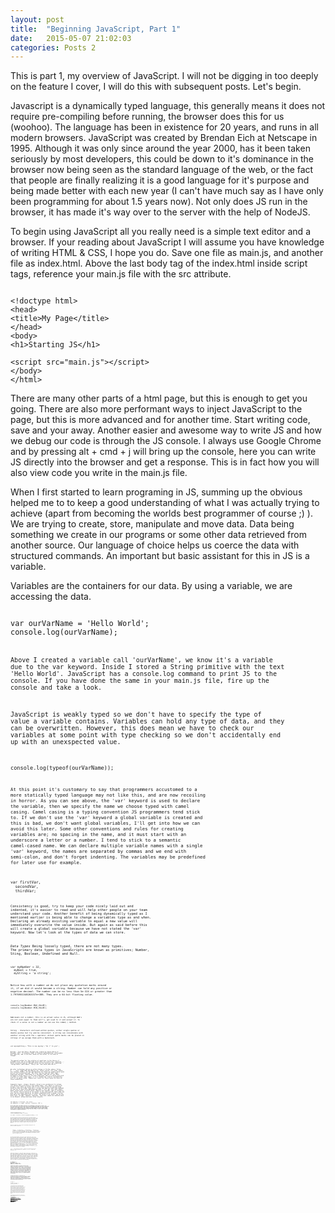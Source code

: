 ```yaml
---
layout: post
title:  "Beginning JavaScript, Part 1"
date:   2015-05-07 21:02:03
categories: Posts 2
---
```

This is part 1, my overview of JavaScript. I will not be digging in too deeply on the feature I cover, I will do this with subsequent posts. Let's begin.

Javascript is a dynamically typed language, this generally means it does not require pre-compiling before running, the browser does this for us (woohoo). The language has been in existence for 20 years, and runs in all modern browsers. JavaScript was created by Brendan Eich at Netscape in 1995. Although it was only since around the year 2000, has it been taken seriously by most developers, this could be down to it's dominance in the browser now being seen as the standard language of the web, or the fact that people are finally realizing it is a good language for it's purpose and being made better with each new year (I can't have much say as I have only been programming for about 1.5 years now). Not only does JS run in the browser, it has made it's way over to the server with the help of NodeJS.

To begin using JavaScript all you really need is a simple text editor and a browser. If your reading about JavaScript I will assume you have knowledge of writing HTML & CSS, I hope you do. Save one file as main.js, and another file as index.html. Above the last body tag of the index.html inside script tags, reference your main.js file with the src attribute.

```

<!doctype html>
<head>
<title>My Page</title>
</head>
<body>
<h1>Starting JS</h1>

<script src="main.js"></script>
</body>
</html>
```

There are many other parts of a html page, but this is enough to get you going. There are also more performant ways to inject JavaScript to the page, but this is more advanced and for another time.
Start writing code, save and your away. Another easier and awesome way to write JS and how we debug our code is through the JS console. I always use Google Chrome and by pressing alt + cmd + j will bring up the console, here you can write JS directly into the browser and get a response. This is in fact how you will also view code you write in the main.js file.

When I first started to learn programing in JS, summing up the obvious helped me to to keep a good understanding of what I was actually trying to achieve (apart from becoming the worlds best programmer of course ;) ). We are trying to create, store, manipulate and move data. Data being something we create in our programs or some other data retrieved from another source. Our language of choice helps us coerce the data with structured commands. An important but basic assistant for this in JS is a variable.

Variables are the containers for our data. By using a variable, we are accessing the data.

<code>
var ourVarName = 'Hello World';
console.log(ourVarName);
<code>

Above I created a variable call 'ourVarName', we know it's a variable due to the var keyword. Inside I stored a String primitive with the text 'Hello World'. JavaScript has a console.log command to print JS to the console. If you have done the same in your main.js file, fire up the console and take a look.

JavaScript is weakly typed so we don't have to specify the type of value a variable contains. Variables can hold any type of data, and they can be overwritten. However, this does mean we have to check our variables at some point with type checking so we don't accidentally end up with an unexspected value.

<code>
console.log(typeof(ourVarName));
<code>

At this point it's customary to say that programmers accustomed to a more statically typed language may not like this, and are now recoiling in horror.
As you can see above, the 'var' keyword is used to declare the variable, then we specify the name we choose typed with camel casing. Camel casing is a typing convention JS programmers tend stick to.
If we don't use the 'var' keyword a global variable is created and this is bad, we don't want global variables, I'll get into how we can avoid this later.
Some other conventions and rules for creating variables are; no spacing in the name, and it must start with an underscore a letter or a number. I tend to stick to a semantic camel-cased name.
We can declare multiple variable names with a single 'var' keyword, the names are separated by commas and we end with semi-colon, and don't forget indenting. The variables may be predefined for later use for example.

<code>
var firstVar,
  secondVar,
  thirdVar;
<code>

Consistency is good, try to keep your code nicely laid out and indented, it's easier to read and will help other people on your team understand your code. Another benefit of being dynamically typed as I mentioned earlier is being able to change a variables type as and when. Declaring an already existing variable to equal a new value will immediately overwrite the value inside. But again as said before this will create a global variable because we have not stated the 'var' keyword. Now let's look at the types of data we can store.

*Data Types*
Being loosely typed, there are not many types. The primary data types in JavaScripts are known as primitives; Number, Sting, Boolean, Undefined and Null.

<code>
var myNumber = 32,
  myBool = true,
  myString = 'a string';
<code>

Notice how with a number we do not place any quotation marks around it, if we did it would become a string. Number can hold any positive or negative decimal. The number can be no less than 5e-324 or greater than 1.7976931348263157e+308. They are a 64-bit floating value.

<code>
console.log(Number.MAX_VALUE);
console.log(Number.MIN_VALUE);
<code>

NaN means not a number, this is an actual value in JS, although NaN's are not even equal to them self's, get used to it and except it. To check if a value is not a number we can use the isNan( ) method.

String - characters enclosed within quotes, either single quotes or double quotes but try and be consistent. A string can concatenate with another string with the  + operator. Actual quote marks can be placed in strings if we escape them with a backslash.

<code>
var myLongString = "This is me saying \ "Hi \" to you" ;
<code>

Boolean - True and False.
Boolean was created by George Boole (2 November 1815 – 8 December 1864) an English mathematician, philosopher and logician, and is now best known as the author of The Laws of Thought.

"No general method for the solution of questions in the theory of probabilities can be established which does not explicitly recognise ... those universal laws of thought which are the basis of all reasoning" - "George Boole (1815–1864)". Kerryr.net. Retrieved 2013-04-22.

We refer to Boolean values as either Falsey or Truthy values. False, 0, '', null, undefined and NaN are all falsey values. All other values are truethy.
Number, String and Booleans are known as primary data types out of the five primitives. The other two are special data types - Undefined and Null. Undefined is a variable that has not yet been assigned a value and is of the type undefined. Null is a data type used in place of other data types, it is a JavaScript literal representing null or an empty value. Common user cases for these types are when we check conditions.

Composite types - Arrays, Objects.
Array's are containers for values, the values they hold have a zero based index, this means to access an arrays first value we would look at the index 0 and the second value would be held at index location 2. Arrays and Objects both have methods we can use to help with manipulating data, I will get into more detail about these later in other posts.
Objects are another type of container for values. The structure of an object is key value pairs. More than one pair can be placed inside of an object separated with a comma, the key and value are separated with a colon. The value of an object can be any data type, strings, numbers, booleans, functions (known as methods when in an object) arrays and even other objects.

<code>
var myArray = ["string", 45, true];
var myObject = { name: "philip", location: "GB" };
<code>

So we now have the data stored in a container, how do we access it?
For Arrays this is where the zero based indexing comes in. An Array like all our other data is to be held in a variable and defined with square brackets as shown above, the square brackets means we are creating an array. These square brackets come into use again to access each value our Array by stating the array name and the index of the value we want contained in square brackets.

<code>
console.log(myArray[1]); // 45
console.log(myObject.name); // philip

var useMe = "location";
console.log(myObject[useMe]); // GB
<code>

To access an Objects data we use dot notation, or bracket notation. Bracket notation is useful when accessing the properties from the object with a variable keyword. Accessing the objects values with names rather than number index like arrays, in other languages this is known as associative arrays, this is because we are associating the given name with our stated value.
Dot notation is the form of concatenating the name of the object with a property of the object with a full stop(dot) name.name, this can go as deep as needed to access the depth of an object.

Operators
JavaScript like all other programming language has the normal arithmetic operators.
+ - Addition, - for Subtraction, * - Multiplication, / - Division and  % - Modulous to find the remainder.
++ can increment,  -- can decrement. Not a lot we can really say about this, it's Math, but one thing you may notice + is used for concatenation and addition. The Modulous is handy for finding odd or even numbers, as the remainder will either be 0 for even or a value for odd.

Increment and decrement can be pre or post fixed  ++var, var++. You will come across this most often in loops. Loops are constructs for looping over the same statements of code as many times as defined and an increment is used to increase a counter to said amount of times to break the loop. Post-fixing returns the original value and then increments, where as pre-fix increment does not suffer from this issue, the value is incremented and then returned. A good reason to consider this is due to off by 1 errors. These errors can offer back unwanted values. Another way to combat this is to avoid using increment operators, and use assignment operators. += 1, - = 1, this is the same as using increment operator but with no confusion. += or -= will take the current value and add 1 or any other value you specify, * = 2; ,  / = 2.5 or even % = ;
I hope we all remember our Math teachings, I talk of the acronym PEMDAS, parenthesis, exponent, multiplication, division, addition and subtraction. This is known as operator precedence - the order in which the operand is evaluated. For example;

1 + 4 * 2 will not be 14. The 4 * 2 would get calculated first and then + 1, it will evaluate to 9. Where as ( 1 + 4 ) x 2 would be evaluate to 14.

Comparison operators
At some point while writing your JavaScript you will need to compare some values. Comparison operators can help us with this. There are two types, regular or strict comparison. This is easily noticed by either seeing two or three signs, 1 == true this is a regular comparison and it equals true. 1 === true, this as a strict comparison and equals false. Notice there are either two equal signs or three equal signs, two will compare if the values are the same, JS will also try it's best to help figure this out with cohersion if you say try to compare the string '2' with the number 2. But three equal signs will strictly compare the type and comparing a string with a number will be false. It's best to stick with strict comparing.

<code>
var numberTwo = 2;
var stringTwo = '2';
numberTwo == stringTwo = true
numberTwo === stringTwo = false
<code>

Continuing on with operators, here we have a selection of unary operators. Unary operators are operators with only one operand, i.e. a single input.
Because true is equal to binary 1, +true will equal 1. And the opposite is as expected, -true = -1
Using the a single bang operand is the same as saying not! So !true = false
Then we have delete operand, this will delete an object, a property of an object or an  element of an array index.
typeof will help us to find out the type of operand we are dealing with. typeof gets the type in string form.
Some examples;
typeof 1 = 'number'
typeof 'hello' = string
typeof true = boolean
typeof [ ] = object. Yes that's right, an Array is an Object!
typeof null = object. Being a primitive we would expect null, but a bug that has long been in JavaScript gives us object. It exists still so backward compatibility can be maintained.

&& operator. When using the && ( which means 'and') all values must be truthy to return true. This is because of something called short circuit operators, the second operand value will return based on the first operand value.
| | operator (which means 'or') returns true if any operand returns true. short circuit looks for first true and stops.
You will use these short circuit operands as conditions to check a value passes two specified checks

<code>
var myNumber = 4;

if (myNumber > 3 && myNumber <= 8 {
	console.log('short-circuit');
	}
<code>

A better look at Objects.
Objects are comma separated, key value pairs contained in curly braces. The key and value are known as properties of the object. The identifier of the property is the key, and the value is the value/data. Any data type, even arrays, objects and functions, which are known as methods when a property of an object can be stored as the value. We create object literals with a simple, var newValue = { }; the curly braces signify we have created an object. Once an object is created, properties/variables can be set to the object, as well as methods/functions. Furthermore we can use the 'new' key word to create an instance of the object just created. This way, you can have a default set of values for a generic object ready to use and expand on when needed. To access and use the objects, we use what's know as dot notation.

Square brackets can be used to access values in an object
and you can update with square bracket notation. this is useful to use a variable as a key to access a value.

<code>
function getThingByValue(value) {
	var things = {
		red: 'a red thing',
		blue: 'a blue thing',
		green: 'a green thing'
		};
	return things[value] || 'this alternate message';
}

getThingByValue(red); = a red thing
<code>

You can also easily add to an object, by using the assignment operator = obj.prop = 'value'

Functions, functions functions.
A logical grouping of expressions, invoked as we need them, what could be better?
These group of logical expression are reusable code, there is a term in programming known as DRY this stands for Don't Repeat Yourself. If you find that you are repeating a similar piece of code, then you have probably found a good case to write a function.

Once a function is created and ready to use we can invoked the function with its name and a set of parenthesis. Inside the parenthesis we can place arguments also known as parameters, these are treated as variables. Think of these variables as place holders for data that you may want to pass into your function when you invoke it. A function will always returns a value, even if this value is undefined. In addition, the return statement is used to return said value, or break/stop the function.
There are two ways to define a function, a function expression and a function declaration.

<code>
function thisNewFunction() {
  // statements
}

var myNewFunc = function() {
  // statements
}
<code>

JavaScript functions are higher order functions, this means you can pass functions as arguments, and invoked said function through the arguments in the function, this is known as callback functions (when we want another function to execute after the first function).

At runtime (when the code runs) variables are procced before any other code, so it is a good idea to place them at the top of their scope, If they are not JavaScript Hoists them to the top anyway, this is known as 'Hoisting'. Placing your code in the wrong place and experiencing hoisting can cause code not to run as expected. You may get reference errors, undeclared variable. Function declarations are also hoisted, function expressions however are not hoisted which is why they are preferred by some programmers. You can immediately invoke a function with an IFFE, or by starting the function with a unary declaration ! Leading bang syntax.

<code>
function add(a, b) {
  return a + b;
}

var meNumber = add(2, 2);
console.log(meNumber); // 4
<code>

Scope
Scope is a simple feature and is in most languages. Scope defines the visibility of our variables throughout the code. With ES6 we have better ways of defining our scope, but it is still an important feature to understand. The Global scope is the JavaScript top level scope, typically the window object.
Contaminating the global scope with lots of variables is very bad, this is due to naming conflicts, with our own code and if we use other developers code. Another down side to global variables is they are automatically added as properties to window object. It is good practice to contain our code keeping the scope of our variables in safe places where they cannot harm anyone else.

The window object is not all bad and to be avoided, it has many useful properties we can use, finding out the url is one of them by using the location object which is a prop of window object.
href in turn is a property of location, this is a good example how we access and use objects with dot notation as I mentioned earlier,  window.location.href. Writing that in your console will print your current URL.
Back to scope, the global scope contains all other scopes (when I scopes I mean anywhere a group of code exists), we can create new private scope with functions or Immediately invoked function expressions, 'IFFE' for short. A IFFE will invoke itself, immediately in fact creating new scope for our variables to be contained in and not letting them leak out unless we say so.

<code>
(function() {
  // private code
  }());
<code>

JavaScript has function scope, but ES6 (ES6 is the latest release of JavaScript) lets us define block scope, I shall not be going into ES6 in this post. What's the difference between block scope and function scope I hear you ask? A variable defined inside a function is only accessible within that function, unless returned by the function. The variable cannot be updated from outside of its scope either. Block scope however has the same sort of traits but the scope is set between the curly braces. To summarize, if you were to define a 'for' loop with a function, the loop syntax uses a new set of curly braces, any variables created inside this loop is accessible with the function it was created in, with block scope this would not happen. I previously mentioned a common user case for using scope to our advantage, the IIFE.

This
An unusual concept and one that can get tricky to explain is 'this'. This can get interesting to read when explaining this on this blog post as this can easily get this out of context, hahaha a little joke.
'this' normally refers to an object but it can be different values depending where it is used, when I say where it is used I literally mean using the keyword 'this' as a reference. The value of 'this' inside a new immediately invoked function expression is undefined as it is not set to anything. However if we are inside a function that is the property of an object, 'this' will point toward that object. Outside of the function, 'this' points to the global window object, this is because defining a function in global scope automatically makes it a property of the window object. We can use functions to create instances of objects, in this case, 'this' points to the instantiated object. 'this' is also different with events, when the ui creates an event, 'this' points toward the element that triggers the event, if a button is clicked for example the button is 'this'. The methods .call and .apply can help us to point 'this' in different directions, we will see more on these methods another time.

When creating your variables and functions name, we need to consider reserved words, also known as keywords. To avoid conflicting with JS and it's API's try to make your identifiers unique and semantic to your project. Most browsers or IDE's will alert you to the fact you are trying to use a keyword, like 'window' for example. As you learn JS better, you will come to realize what names not to use. JSlint or JShint can also help us to pick up error in our code, these perform static analysis on our code and inform us of mistakes. however key words could be used as property key names inside objects because we can wrap them in quotes, and then use bracket notation to access the properties. I prefer to stick with unique naming.

I hope you have found this post useful, it was not intended for JavaScript experts, but as a high level overview of some features JavaScript has to offer for the beginner coder. This is part 1 and part two is being worked on to finish up and show even more of this dynamic language! Thanks for reading.
